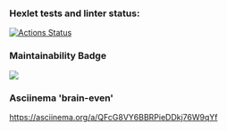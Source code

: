 ### Hexlet tests and linter status:
[![Actions Status](https://github.com/kon-shir/backend-project-lvl1/workflows/hexlet-check/badge.svg)](https://github.com/kon-shir/backend-project-lvl1/actions)

### Maintainability Badge
<a href="https://codeclimate.com/github/codeclimate/codeclimate/maintainability"><img src="https://api.codeclimate.com/v1/badges/a99a88d28ad37a79dbf6/maintainability" /></a>

### Asciinema 'brain-even'
https://asciinema.org/a/QFcG8VY6BBRPieDDkj76W9qYf
